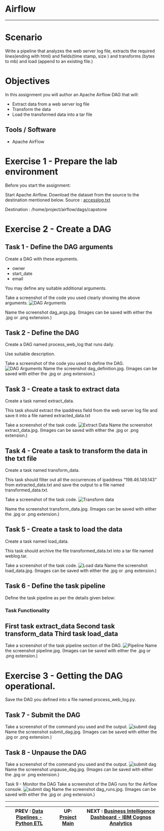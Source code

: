 # Airflow

---
# Scenario
Write a pipeline that analyzes the web server log file, extracts the required lines(ending with html) and fields(time stamp, size ) and transforms (bytes to mb) and load (append to an existing file.)

# Objectives
In this assignment you will author an Apache Airflow DAG that will:

- Extract data from a web server log file
- Transform the data
- Load the transformed data into a tar file

## Tools / Software
- Apache AirFlow

# Exercise 1 - Prepare the lab environment
Before you start the assignment:

Start Apache Airflow.
Download the dataset from the source to the destination mentioned below.
Source : [accesslog.txt](accesslog.txt)

Destination : /home/project/airflow/dags/capstone

# Exercise 2 - Create a DAG

## Task 1 - Define the DAG arguments
Create a DAG with these arguments.

- owner
- start_date
- email

You may define any suitable additional arguments.

Take a screenshot of the code you used clearly showing the above arguments.
![DAG Arguments](../workscreenshots/dag_args.png)

Name the screenshot dag_args.jpg. (Images can be saved with either the .jpg or .png extension.)

## Task 2 - Define the DAG
Create a DAG named process_web_log that runs daily.

Use suitable description.

Take a screenshot of the code you used to define the DAG.
![DAG Arguments](../workscreenshots/dag_definition.png)
Name the screenshot dag_definition.jpg. (Images can be saved with either the .jpg or .png extension.)

## Task 3 - Create a task to extract data
Create a task named extract_data.

This task should extract the ipaddress field from the web server log file and save it into a file named extracted_data.txt

Take a screenshot of the task code.
![Extract Data](../workscreenshots/extract_data.png)
Name the screenshot extract_data.jpg. (Images can be saved with either the .jpg or .png extension.)

## Task 4 - Create a task to transform the data in the txt file
Create a task named transform_data.

This task should filter out all the occurrences of ipaddress “198.46.149.143” from extracted_data.txt and save the output to a file named transformed_data.txt.

Take a screenshot of the task code.
![Transform data](../workscreenshots/transform_data.png)

Name the screenshot transform_data.jpg. (Images can be saved with either the .jpg or .png extension.)

## Task 5 - Create a task to load the data
Create a task named load_data.

This task should archive the file transformed_data.txt into a tar file named weblog.tar.

Take a screenshot of the task code.
![Load data](../workscreenshots/load_data.png)
Name the screenshot load_data.jpg. (Images can be saved with either the .jpg or .png extension.)

## Task 6 - Define the task pipeline
Define the task pipeline as per the details given below:

### Task	Functionality
First task	extract_data
Second task	transform_data
Third task	load_data
---
Take a screenshot of the task pipeline section of the DAG.
![Pipeline](../workscreenshots/pipeline.png)
Name the screenshot pipeline.jpg. (Images can be saved with either the .jpg or .png extension.)

# Exercise 3 - Getting the DAG operational.
Save the DAG you defined into a file named process_web_log.py.

## Task 7 - Submit the DAG
Take a screenshot of the command you used and the output.
![submit dag](../workscreenshots/submit_dag.png)
Name the screenshot submit_dag.jpg. (Images can be saved with either the .jpg or .png extension.)

## Task 8 - Unpause the DAG
Take a screenshot of the command you used and the output.
![submit dag](../workscreenshots/unpause_dag.png)
Name the screenshot unpause_dag.jpg. (Images can be saved with either the .jpg or .png extension.)

Task 9 - Monitor the DAG
Take a screenshot of the DAG runs for the Airflow console.
![submit dag](../workscreenshots/dag_runs.png)
Name the screenshot dag_runs.jpg. (Images can be saved with either the .jpg or .png extension.)

---
|  PREV : [Data Pipelines - Python ETL](ETL.md)  | UP:  [Project Main](Project.md) | NEXT : [Business Intelligence Dashboard - IBM Cognos Analytics](Cognos.md)
|---|---|---|

